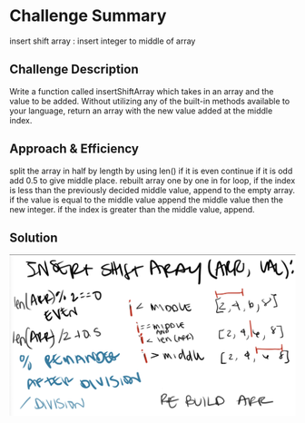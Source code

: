 # Challenge Summary
insert shift array : insert integer to middle of array

## Challenge Description
Write a function called insertShiftArray which takes in an array and the value to be added. Without utilizing any of the built-in methods available to your language, return an array with the new value added at the middle index.

## Approach & Efficiency
split the array in half by length by using len() if it is even continue if it is odd add 0.5 to give middle place. rebuilt array one by one in for loop, if the index is less than the previously decided middle value, append to the empty array. if the value is equal to the middle value append the middle value then the new integer. if the index is greater than the middle value, append.

## Solution
![array shift whiteboard image](/assets/array_shift.png)
